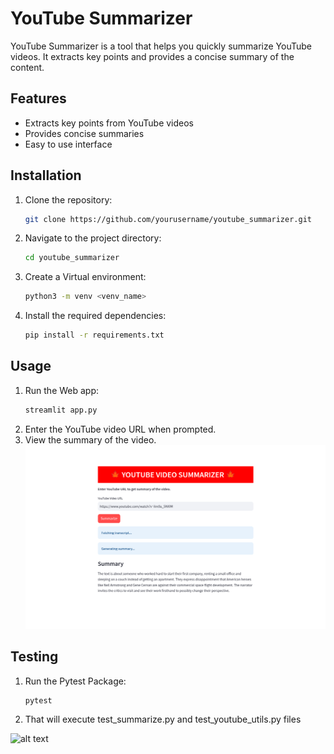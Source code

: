 # YouTube Summarizer

YouTube Summarizer is a tool that helps you quickly summarize YouTube videos. It extracts key points and provides a concise summary of the content.

## Features

- Extracts key points from YouTube videos
- Provides concise summaries
- Easy to use interface

## Installation

1. Clone the repository:
    ```bash
    git clone https://github.com/yourusername/youtube_summarizer.git
    ```
2. Navigate to the project directory:
    ```bash
    cd youtube_summarizer
    ```
3. Create a Virtual environment:
    ```bash
    python3 -m venv <venv_name>
    ```
3. Install the required dependencies:
    ```bash
    pip install -r requirements.txt
    ```

## Usage

1. Run the Web app:
    ```bash
    streamlit app.py
    ```
2. Enter the YouTube video URL when prompted.
3. View the summary of the video.
![alt text](https://github.com/gautamdewasii/YOUTUBE_SUMMARIZER/blob/main/outputs/images/sample_image1.png?raw=true)

## Testing

1. Run the Pytest Package:
    ```bash
    pytest
    ```
2. That will execute test_summarize.py and test_youtube_utils.py files

![alt text](https://github.com/gautamdewasii/YOUTUBE_SUMMARIZER/blob/main/outputs/images/sample_image2.png?raw=true)

